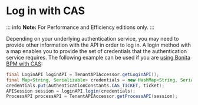 # Log in with CAS

::: info
**Note:** For Performance and Efficiency editions only.
:::

Depending on your underlying authentication service, you may need to provide other information with the API in order to log in. A login method with a map enables you to provide the set of credentials that the authentication service requires. 
The following example can be used if you are [using Bonita BPM with CAS](single-sign-on-with-cas.md):
```java
final LoginAPI loginAPI = TenantAPIAccessor.getLoginAPI();
final Map<String, Serializable> credentials = new HashMap<String, Serializable>();
credentials.put(AuthenticationConstants.CAS_TICKET, ticket);
APISession session = loginAPI.login(credentials);
ProcessAPI processAPI = TenantAPIAccessor.getProcessAPI(session);
```
